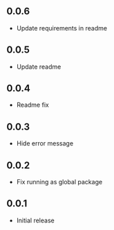 [comment]: <> (Changelog bum example)
[comment]: <> (## version)
[comment]: <> (### Breaking Changes or ### New Features)
[comment]: <> (* Change description)

## 0.0.6

* Update requirements in readme

## 0.0.5

* Update readme

## 0.0.4

* Readme fix

## 0.0.3

* Hide error message

## 0.0.2

* Fix running as global package

## 0.0.1

* Initial release
